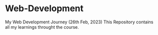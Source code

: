 # Web-Development
My Web Development Journey (26th Feb, 2023)
This Repository contains all my learnings throught the course.
